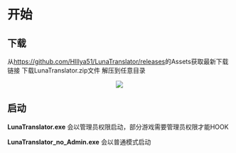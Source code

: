 
# 开始
 
 

## 下载

从<a  target="_blank" href="https://github.com/HIllya51/LunaTranslator/releases">https://github.com/HIllya51/LunaTranslator/releases</a>的Assets获取最新下载链接
下载LunaTranslator.zip文件
解压到任意目录
<div align="center"><img src='./download.jpg'></div>

## 启动

**LunaTranslator.exe** 会以管理员权限启动，部分游戏需要管理员权限才能HOOK

**LunaTranslator_no_Admin.exe** 会以普通模式启动 
